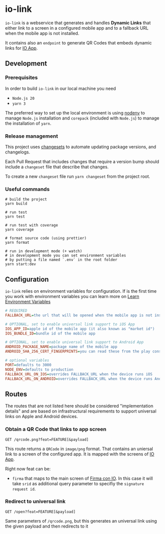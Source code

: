 # io-link

`io-link` is a webservice that generates and handles **Dynamic Links** that either link to a screen in a configured mobile app and to a fallback URL when the mobile app is not installed.

It contains also an `endpoint` to generate QR Codes that embeds dynamic links for [IO App](https://github.com/pagopa/io-app).

## Development

### Prerequisites

In order to build `io-link` in our local machine you need

- `Node.js 20`
- `yarn 3`

The preferred way to set up the local environment is using [nodenv](https://github.com/nodenv/nodenv) to manage `Node.js` installation and `corepack` (included with `Node.js`) to manage the installation of `yarn`.

### Release management

This project uses [changesets](https://github.com/changesets/changesets) to automate updating package versions, and changelogs.

Each Pull Request that includes changes that require a version bump should include a `changeset` file that describe that changes.

To create a new `changeset` file run `yarn changeset` from the project root.

### Useful commands

```
# build the project
yarn build

# run test
yarn test

# run test with coverage
yarn coverage

# format source code (using prettier)
yarn format

# run in development mode (+ watch)
# in development mode you can set environment variables
# by putting a file named `.env` in the root folder
yarn start:dev
```

## Configuration

`io-link` relies on environment variables for configuration. If is the first time you work with environment variables you can learn more on [Learn Environment Variables](https://github.com/dwyl/learn-environment-variables)

```ini
# REQUIRED
FALLBACK_URL=the url that will be opened when the mobile app is not installed

# OPTIONAL, set to enable universal link support to iOS App
IOS_APP_ID=apple id of the mobile app (it also known as "market id")
IOS_BUNDLE_ID=bundle id of the mobile app

# OPTIONAL, set to enable universal link support to Android App
ANDROID_PACKAGE_NAME=package name of the mobile app
ANDROID_SHA_256_CERT_FINGERPRINTS=you can read these from the play console

# optional variables
PORT=defaults to 3000
NODE_ENV=defaults to production
FALLBACK_URL_ON_IOS=overrides FALLBACK_URL when the device runs iOS
FALLBACK_URL_ON_ANDROID=overrides FALLBACK_URL when the device runs Andrid
```

## Routes

The routes that are not listed here should be considered "implementation details" and are based on infrastructural requirements to support universal links on Apple and Android devices.

### Obtain a QR Code that links to app screen

```http
GET /qrcode.png?feat=FEATURE[&payload]
```

This route returns a `QRCode` in `image/png` format. That contains an uniersal link to a screen of the configured app. It is mapped with the screens of [IO App](https://github.com/pagopa/io-app).

Right now feat can be:

- `firma` that maps to the main screen of [Firma con IO](https://github.com/pagopa/io-sign). In this case it will take `srid` as additional query parameter to specifiy the `signature request id`.

### Redirect to universal link

```http
GET /open?feat=FEATURE[&payload]
```

Same parameters of `/qrcode.png`, but this generates an universal link using the given payload and then redirects to it
